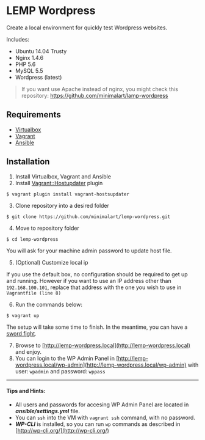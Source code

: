 # LEMP Wordpress

Create a local environment for quickly test Wordpress websites.

Includes:
- Ubuntu 14.04 Trusty
- Nginx 1.4.6
- PHP 5.6
- MySQL 5.5
- Wordpress (latest)

> If you want use Apache instead of nginx, you might check this repository: https://github.com/minimalart/lamp-wordpress

## Requirements
- [Virtualbox](https://www.virtualbox.org/wiki/Downloads)
- [Vagrant](http://www.vagrantup.com/downloads.html)
- [Ansible](http://docs.ansible.com/intro_installation.html)

## Installation
1. Install Virtualbox, Vagrant and Ansible
2. Install [Vagrant::Hostupdater](https://github.com/cogitatio/vagrant-hostsupdater) plugin
```
$ vagrant plugin install vagrant-hostsupdater
```

3. Clone repository into a desired folder
```
$ git clone https://github.com/minimalart/lemp-wordpress.git
```

4. Move to repository folder
```
$ cd lemp-wordpress
```
You will ask for your machine admin password to update host file.

5. (Optional) Customize local ip

  If you use the default box, no configuration should be required to get up and running.
  However if you want to use an IP address other than ```192.168.100.101```, replace that address with the one you wish to use in `Vagrantfile (line 8)`

6. Run the commands below:
  ```
  $ vagrant up
  ```
  The setup will take some time to finish. In the meantime, you can have a [sword fight](http://xkcd.com/303/).

7. Browse to [http://lemp-wordpress.local](http://lemp-wordpress.local) and enjoy.
8. You can login to the WP Admin Panel in [http://lemp-wordpress.local/wp-admin](http://lemp-wordpress.local/wp-admin) with user: `wpadmin` and password: `wppass`

---
#### Tips and Hints:

* All users and passwords for accesing WP Admin Panel are located in ***ansible/settings.yml*** file.
* You can `ssh` into the VM with `vagrant ssh` command, with no password.
* ***WP-CLI*** is installed, so you can run `wp` commands as described in [http://wp-cli.org/](http://wp-cli.org/)
